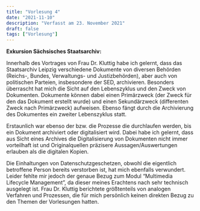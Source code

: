 ```yaml
---
title: "Vorlesung 4"
date: "2021-11-10"
description: "Verfasst am 23. November 2021"
draft: false
tags: ["Vorlesung"]
---
```


**Exkursion Sächsisches Staatsarchiv:**

Innerhalb des Vortrages von Frau Dr. Kluttig habe ich gelernt, dass das Staatsarchiv Leipzig verschiedene Dokumente von diversen Behörden (Reichs-, Bundes, Verwaltungs- und Justizbehörden), aber auch von politischen Parteien, insbesondere der SED, archivieren. Besonders überrascht hat mich die Sicht auf den Lebenszyklus und den Zweck von Dokumenten. Dokumente können dabei einen Primärzweck (der Zweck für den das Dokument erstellt wurde) und einen Sekundärzweck (differenten Zweck nach Primärzweck) aufweisen. Ebenso fängt durch die Archivierung des Dokumentes ein zweiter Lebenszyklus statt.

Erstaunlich war ebenso der bzw. die Prozesse die durchlaufen werden, bis ein Dokument archiviert oder digitalisiert wird. Dabei habe ich gelernt, dass aus Sicht eines Archives die Digitalisierung von Dokumenten nicht immer vorteilhaft ist und Originalquellen präzisere Aussagen/Auswertungen erlauben als die digitalen Kopien.

Die Einhaltungen von Datenschutzgeschetzen, obwohl die eigentlich betroffene Person bereits verstorben ist, hat mich ebenfalls verwundert.
Leider fehlte mir jedoch der genaue Bezug zum Modul “Multimedia Lifecycle Management”, da dieser meines Erachtens nach sehr technisch ausgelegt ist. Frau Dr. Kluttig berichtete größtenteils von analogen Verfahren und Prozessen, die für mich persönlich keinen direkten Bezug zu den Themen der Vorlesungen hatten.
